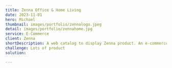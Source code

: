 ```yaml
---
title: Zenna Office & Home Living
date: 2023-11-01
hero: Michael
thumbnail: images/portfolio/zennalogo.jpeg
detail: images/portfolio/zennahome.jpg
service: E-Commerce
client: Zenna
shortDescription: A web catalog to display Zenna product. An e-commerce app so that customer can buy product from the web.
challenge: Lots of product
solution: 

---
```

